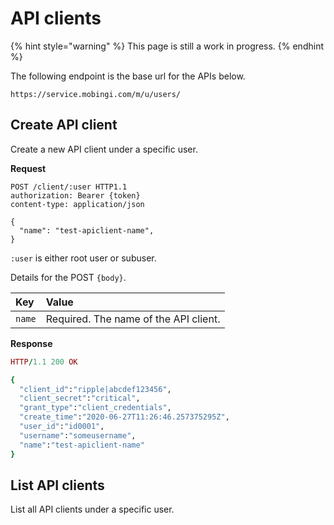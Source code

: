 # API clients

{% hint style="warning" %}
This page is still a work in progress.
{% endhint %}

The following endpoint is the base url for the APIs below.

```text
https://service.mobingi.com/m/u/users/
```

## Create API client

Create a new API client under a specific user.

**Request**

```http
POST /client/:user HTTP1.1
authorization: Bearer {token}
content-type: application/json

{
  "name": "test-apiclient-name",
}
```

`:user` is either root user or subuser.

Details for the POST `{body}`.

| Key | Value |
| :--- | :--- |
| `name` | Required. The name of the API client. |

**Response**

```ruby
HTTP/1.1 200 OK

{
  "client_id":"ripple|abcdef123456",
  "client_secret":"critical",
  "grant_type":"client_credentials",
  "create_time":"2020-06-27T11:26:46.257375295Z",
  "user_id":"id0001",
  "username":"someusername",
  "name":"test-apiclient-name"
}
```

## List API clients

List all API clients under a specific user.
